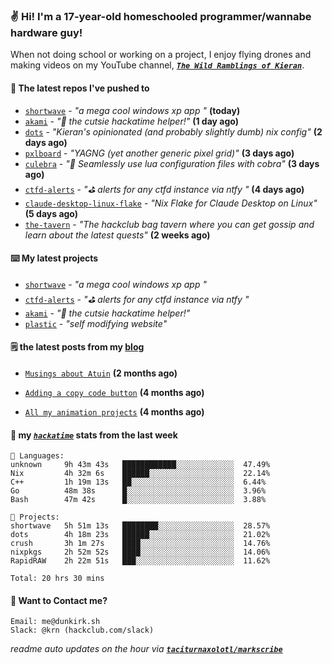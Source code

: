 ### ✌️ Hi! I'm a 17-year-old homeschooled programmer/wannabe hardware guy!

When not doing school or working on a project, I enjoy flying drones and making videos on my YouTube channel, [**_`The Wild Ramblings of Kieran`_**](https://youtube.com/@kieran.rambles).

#### 👷 The latest repos I've pushed to

- [`shortwave`](https://github.com/taciturnaxolotl/shortwave) - _"a mega cool windows xp app "_ **(today)**
- [`akami`](https://github.com/taciturnaxolotl/akami) - _"🌷 the cutsie hackatime helper!"_ **(1 day ago)**
- [`dots`](https://github.com/taciturnaxolotl/dots) - _"Kieran's opinionated (and probably slightly dumb) nix config"_ **(2 days ago)**
- [`pxlboard`](https://github.com/taciturnaxolotl/pxlboard) - _"YAGNG (yet another generic pixel grid)"_ **(3 days ago)**
- [`culebra`](https://github.com/Fuabioo/culebra) - _"🐍 Seamlessly use lua configuration files with cobra"_ **(3 days ago)**
- [`ctfd-alerts`](https://github.com/taciturnaxolotl/ctfd-alerts) - _"⛳ alerts for any ctfd instance via ntfy "_ **(4 days ago)**
- [`claude-desktop-linux-flake`](https://github.com/k3d3/claude-desktop-linux-flake) - _"Nix Flake for Claude Desktop on Linux"_ **(5 days ago)**
- [`the-tavern`](https://github.com/taciturnaxolotl/the-tavern) - _"The hackclub bag tavern where you can get gossip and learn about the latest quests"_ **(2 weeks ago)**

#### ⌨️ My latest projects

- [`shortwave`](https://github.com/taciturnaxolotl/shortwave) - _"a mega cool windows xp app "_
- [`ctfd-alerts`](https://github.com/taciturnaxolotl/ctfd-alerts) - _"⛳ alerts for any ctfd instance via ntfy "_
- [`akami`](https://github.com/taciturnaxolotl/akami) - _"🌷 the cutsie hackatime helper!"_
- [`plastic`](https://github.com/taciturnaxolotl/plastic) - _"self modifying website"_

#### 🗒️ the latest posts from my [blog](https://dunkirk.sh)

- [`Musings about Atuin`](https://dunkirk.sh/blog/atuin/) **(2 months ago)**

- [`Adding a copy code button`](https://dunkirk.sh/blog/adding-a-copy-button/) **(4 months ago)**

- [`All my animation projects`](https://dunkirk.sh/blog/my-animations/) **(4 months ago)**



#### 📡 my [_`hackatime`_](https://waka.hackclub.com) stats from the last week

```text
💾 Languages:
unknown     9h 43m 43s   ████████████░░░░░░░░░░░░░  47.49%
Nix         4h 32m 6s    ██████░░░░░░░░░░░░░░░░░░░  22.14%
C++         1h 19m 13s   ██░░░░░░░░░░░░░░░░░░░░░░░  6.44%
Go          48m 38s      █░░░░░░░░░░░░░░░░░░░░░░░░  3.96%
Bash        47m 42s      █░░░░░░░░░░░░░░░░░░░░░░░░  3.88%

💼 Projects:
shortwave   5h 51m 13s   ████████░░░░░░░░░░░░░░░░░  28.57%
dots        4h 18m 23s   ██████░░░░░░░░░░░░░░░░░░░  21.02%
crush       3h 1m 27s    ████░░░░░░░░░░░░░░░░░░░░░  14.76%
nixpkgs     2h 52m 52s   ████░░░░░░░░░░░░░░░░░░░░░  14.06%
RapidRAW    2h 22m 51s   ███░░░░░░░░░░░░░░░░░░░░░░  11.62%

Total: 20 hrs 30 mins
```

#### 📮 Want to Contact me?

```text
Email: me@dunkirk.sh
Slack: @krn (hackclub.com/slack)
```

_readme auto updates on the hour via [**`taciturnaxolotl/markscribe`**](https://github.com/taciturnaxolotl/markscribe)_
